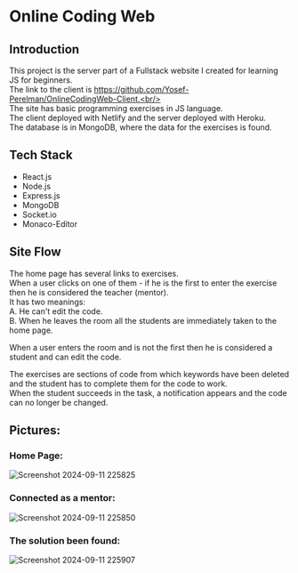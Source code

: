 # Online Coding Web
## Introduction
This project is the server part of a Fullstack website I created for learning JS for beginners.<br/>
The link to the client is https://github.com/Yosef-Perelman/OnlineCodingWeb-Client.<br/><br/>
The site has basic programming exercises in JS language.<br/>
The client deployed with Netlify and the server deployed with Heroku.<br/>
The database is in MongoDB, where the data for the exercises is found.<br/>

## Tech Stack
- React.js
- Node.js
- Express.js
- MongoDB
- Socket.io
- Monaco-Editor

## Site Flow
The home page has several links to exercises.<br/>
When a user clicks on one of them - if he is the first to enter the exercise then he is considered the teacher (mentor).<br/>
It has two meanings:<br/>
A. He can't edit the code.<br/>
B. When he leaves the room all the students are immediately taken to the home page.<br/>


When a user enters the room and is not the first then he is considered a student and can edit the code.<br/>


The exercises are sections of code from which keywords have been deleted and the student has to complete them for the code to work.<br/>
When the student succeeds in the task, a notification appears and the code can no longer be changed.<br/>


## Pictures:
### Home Page:
![Screenshot 2024-09-11 225825](https://github.com/user-attachments/assets/1182bbac-ae1e-4625-9619-4d37eec6e287)

### Connected as a mentor:
![Screenshot 2024-09-11 225850](https://github.com/user-attachments/assets/2a3f263a-9744-47e2-9223-b84a792b4b38)

### The solution been found:
![Screenshot 2024-09-11 225907](https://github.com/user-attachments/assets/5ba1aa1c-6b79-4eb3-a64e-f4039992ef8d)

